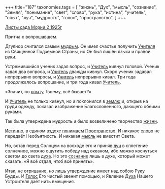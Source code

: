+++
title="187"
taxonomies.tags = [
 "жизнь",
 "Дух",
 "мысль",
 "сознание",
 "Земля",
 "понимание",
 "свет",
 "слово",
 "рука",
 "истина",
 "учитель",
 "опыт",
 "луч",
 "мудрость",
 "голос",
 "пространство",
]
+++

[Листы сада Мории 2 1925г](/agni/1925)

Притча о вопрошавшем.   

Дгулнор считался самым [мудрым](/tags/мудрость). Он имел счастье получить [Учителя](/tags/учитель) из Священной Подземной Страны, но Он был лишён языка и правой [руки](/tags/[рука](/tags/рука)).   

Устремившийся ученик задал вопрос, и [Учитель](/tags/учитель) кивнул головой. Ученик задал два вопроса, и [Учитель](/tags/учитель) дважды кивнул. Скоро ученик задавал непрерывно вопросы, и [Учитель](/tags/учитель) непрерывно кивал. Три года продолжалось вопрошание, и три года кивал [Учитель](/tags/учитель).   

«Значит, по [опыту](/tags/опыт) Твоему, всё бывает?»   

И [Учитель](/tags/учитель) не только кивнул, но и поклонился в [землю](/tags/Земля) и, открыв на груди одежду, показал изображение Благословенного, дающего обеими руками.   

Так была утверждена мудрость и было возвеличено творчество [жизни](/tags/жизнь).   

[Истинно](/tags/истина), в едином вздохе [понимаем](/tags/понимание) [Пространство](/tags/пространство). И никакое [слово](/tags/слово) не передаёт Необъятность. И никакая [мысль](/tags/мысль) не вместит Света.   

Но, встав перед Солнцем на восходе его и приняв [луч](/tags/луч) в сплетение солнечное, можно ощутить победу над океаном, ибо можно коснуться светом до света [духа](/tags/Дух). Но это [сознание](/tags/сознание) лишь в духе, который может сказать: «Я всё отдал, чтоб всё принять».   

Итак, не отрицание, но лишь утверждение имеет над собою [Руку](/tags/рука) Будды. И [Голос](/tags/голос) Его чистый звенит помощью, и Явление [Духа](/tags/Дух) Нашего Устроителя даёт нить вмещения.   

